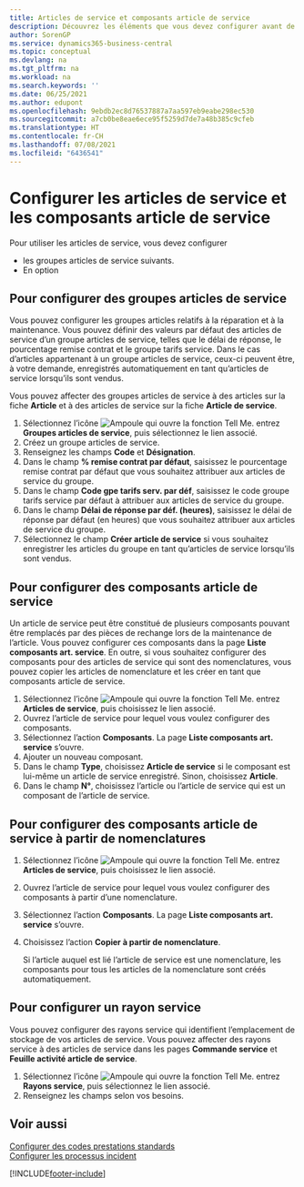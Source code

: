 ```yaml
---
title: Articles de service et composants article de service
description: Découvrez les éléments que vous devez configurer avant de pouvoir utiliser des articles de service, notamment les valeurs par défaut telles que le délai de réponse et le groupe tarifs service.
author: SorenGP
ms.service: dynamics365-business-central
ms.topic: conceptual
ms.devlang: na
ms.tgt_pltfrm: na
ms.workload: na
ms.search.keywords: ''
ms.date: 06/25/2021
ms.author: edupont
ms.openlocfilehash: 9ebdb2ec8d76537887a7aa597eb9eabe298ec530
ms.sourcegitcommit: a7cb0be8eae6ece95f5259d7de7a48b385c9cfeb
ms.translationtype: HT
ms.contentlocale: fr-CH
ms.lasthandoff: 07/08/2021
ms.locfileid: "6436541"
---
```

# <a name="set-up-service-items-and-service-item-components"></a>Configurer les articles de service et les composants article de service
Pour utiliser les articles de service, vous devez configurer

* les groupes articles de service suivants.
* En option

## <a name="to-set-up-service-item-groups"></a>Pour configurer des groupes articles de service
Vous pouvez configurer les groupes articles relatifs à la réparation et à la maintenance. Vous pouvez définir des valeurs par défaut des articles de service d’un groupe articles de service, telles que le délai de réponse, le pourcentage remise contrat et le groupe tarifs service. Dans le cas d’articles appartenant à un groupe articles de service, ceux-ci peuvent être, à votre demande, enregistrés automatiquement en tant qu’articles de service lorsqu’ils sont vendus.  

Vous pouvez affecter des groupes articles de service à des articles sur la fiche **Article** et à des articles de service sur la fiche **Article de service**.  

1. Sélectionnez l’icône ![Ampoule qui ouvre la fonction Tell Me.](media/ui-search/search_small.png "Dites-moi ce que vous voulez faire") entrez **Groupes articles de service**, puis sélectionnez le lien associé.  
2. Créez un groupe articles de service.  
3. Renseignez les champs **Code** et **Désignation**.  
4. Dans le champ **% remise contrat par défaut**, saisissez le pourcentage remise contrat par défaut que vous souhaitez attribuer aux articles de service du groupe.  
5. Dans le champ **Code gpe tarifs serv. par déf**, saisissez le code groupe tarifs service par défaut à attribuer aux articles de service du groupe.  
6. Dans le champ **Délai de réponse par déf. (heures)**, saisissez le délai de réponse par défaut (en heures) que vous souhaitez attribuer aux articles de service du groupe.  
7. Sélectionnez le champ **Créer article de service** si vous souhaitez enregistrer les articles du groupe en tant qu’articles de service lorsqu’ils sont vendus.  

## <a name="to-set-up-service-item-components"></a>Pour configurer des composants article de service
Un article de service peut être constitué de plusieurs composants pouvant être remplacés par des pièces de rechange lors de la maintenance de l’article. Vous pouvez configurer ces composants dans la page **Liste composants art. service**. En outre, si vous souhaitez configurer des composants pour des articles de service qui sont des nomenclatures, vous pouvez copier les articles de nomenclature et les créer en tant que composants article de service.

1. Sélectionnez l’icône ![Ampoule qui ouvre la fonction Tell Me.](media/ui-search/search_small.png "Dites-moi ce que vous voulez faire") entrez **Articles de service**, puis choisissez le lien associé.
2. Ouvrez l’article de service pour lequel vous voulez configurer des composants.  
3. Sélectionnez l’action **Composants**. La page **Liste composants art. service** s’ouvre.  
4. Ajouter un nouveau composant.  
5. Dans le champ **Type**, choisissez **Article de service** si le composant est lui-même un article de service enregistré. Sinon, choisissez **Article**.  
6. Dans le champ **N°**, choisissez l’article ou l’article de service qui est un composant de l’article de service.  

## <a name="to-set-up-service-item-components-from-a-bom"></a>Pour configurer des composants article de service à partir de nomenclatures
1.  Sélectionnez l’icône ![Ampoule qui ouvre la fonction Tell Me.](media/ui-search/search_small.png "Dites-moi ce que vous voulez faire") entrez **Articles de service**, puis choisissez le lien associé.  
2. Ouvrez l’article de service pour lequel vous voulez configurer des composants à partir d’une nomenclature.  
3. Sélectionnez l’action **Composants**. La page **Liste composants art. service** s’ouvre.  
4. Choisissez l’action **Copier à partir de nomenclature**.  

    Si l’article auquel est lié l’article de service est une nomenclature, les composants pour tous les articles de la nomenclature sont créés automatiquement.  

## <a name="to-set-up-a-service-shelf"></a>Pour configurer un rayon service
Vous pouvez configurer des rayons service qui identifient l’emplacement de stockage de vos articles de service. Vous pouvez affecter des rayons service à des articles de service dans les pages **Commande service** et **Feuille activité article de service**.  

1. Sélectionnez l’icône ![Ampoule qui ouvre la fonction Tell Me.](media/ui-search/search_small.png "Dites-moi ce que vous voulez faire") entrez **Rayons service**, puis sélectionnez le lien associé.
2. Renseignez les champs selon vos besoins.

## <a name="see-also"></a>Voir aussi
[Configurer des codes prestations standards](service-how-setup-service-coding.md)   
[Configurer les processus incident](service-how-setup-troubleshooting.md)


[!INCLUDE[footer-include](includes/footer-banner.md)]